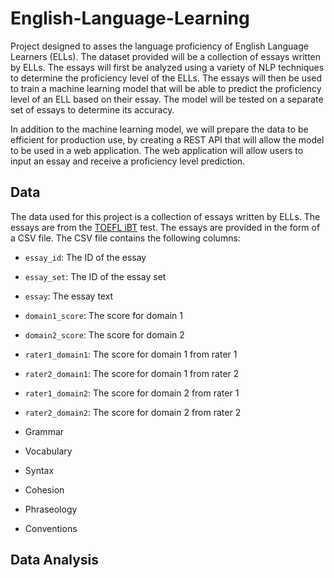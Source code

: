 # English-Language-Learning

Project designed to asses the language proficiency of English Language Learners (ELLs). The dataset provided will be a collection of essays written by ELLs. The essays will first be analyzed using a variety of NLP techniques to determine the proficiency level of the ELLs. The essays will then be used to train a machine learning model that will be able to predict the proficiency level of an ELL based on their essay. The model will be tested on a separate set of essays to determine its accuracy.

In addition to the machine learning model, we will prepare the data to be efficient for production use, by creating a REST API that will allow the model to be used in a web application. The web application will allow users to input an essay and receive a proficiency level prediction.

## Data

The data used for this project is a collection of essays written by ELLs. The essays are from the [TOEFL iBT](https://www.ets.org/toefl/ibt) test. The essays are provided in the form of a CSV file. The CSV file contains the following columns:

  * `essay_id`: The ID of the essay
  * `essay_set`: The ID of the essay set
  * `essay`: The essay text
  * `domain1_score`: The score for domain 1
  * `domain2_score`: The score for domain 2
  * `rater1_domain1`: The score for domain 1 from rater 1
  * `rater2_domain1`: The score for domain 1 from rater 2
  * `rater1_domain2`: The score for domain 2 from rater 1
  * `rater2_domain2`: The score for domain 2 from rater 2<br    >

  * Grammar
  * Vocabulary
  * Syntax
  * Cohesion
  * Phraseology
  * Conventions

## Data Analysis




